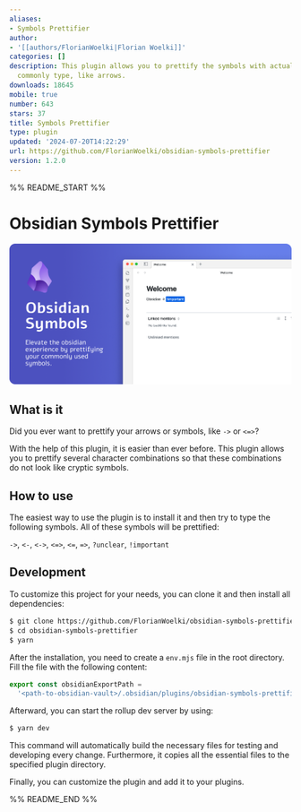```yaml
---
aliases:
- Symbols Prettifier
author:
- '[[authors/FlorianWoelki|Florian Woelki]]'
categories: []
description: This plugin allows you to prettify the symbols with actual symbols you
  commonly type, like arrows.
downloads: 18645
mobile: true
number: 643
stars: 37
title: Symbols Prettifier
type: plugin
updated: '2024-07-20T14:22:29'
url: https://github.com/FlorianWoelki/obsidian-symbols-prettifier
version: 1.2.0
---
```


%% README_START %%

# Obsidian Symbols Prettifier

![Preview Image](https://raw.githubusercontent.com/FlorianWoelki/obsidian-symbols-prettifier/HEAD/assets/preview-image.png)

## What is it

Did you ever want to prettify your arrows or symbols, like `->` or `<=>`?

With the help of this plugin, it is easier than ever before. This plugin allows you to prettify several character combinations so that these combinations do not look like cryptic symbols.

## How to use

The easiest way to use the plugin is to install it and then try to type the following symbols. All of these symbols will be prettified:

`->`, `<-`, `<->`, `<=>`, `<=`, `=>`, `?unclear`, `!important`

## Development

To customize this project for your needs, you can clone it and then install all dependencies:
```sh
$ git clone https://github.com/FlorianWoelki/obsidian-symbols-prettifier
$ cd obsidian-symbols-prettifier
$ yarn
```

After the installation, you need to create a `env.mjs` file in the root directory. Fill the file with the following content:

```js
export const obsidianExportPath =
  '<path-to-obsidian-vault>/.obsidian/plugins/obsidian-symbols-prettifier';
```

Afterward, you can start the rollup dev server by using:

```sh
$ yarn dev
```

This command will automatically build the necessary files for testing and developing every change. Furthermore, it copies all the essential files to the specified plugin directory.

Finally, you can customize the plugin and add it to your plugins.


%% README_END %%